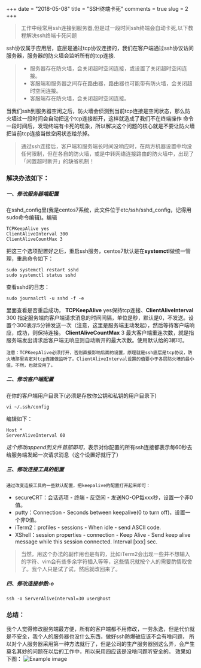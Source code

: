 +++
date = "2018-05-08"
title = "SSH终端卡死"
comments = true
slug = 2
+++

>工作中经常用ssh连接到服务器,但是过一段时间ssh终端会自动卡死,以下教程解决ssh终端卡死问题

ssh协议属于应用层，底层是通过tcp协议连接的，我们在客户端通过ssh协议访问服务器，服务器的防火墙会监听所有的tcp连接.

>- 服务器存在防火墙，会关闭超时空闲连接，或设置了关闭超时空闲连接。
>- 客服端和服务器之间存在路由器，路由器也可能带有防火墙，会关闭超时空闲连接。
>- 客服端存在防火墙，会关闭超时空闲连接。

当我们ssh到服务器空闲之后，防火墙会侦测到当前tcp连接是空闲状态，那么防火墙过一段时间会自动把这个tcp连接断开，这样就造成了我们不在终端操作
命令一段时间后，发现终端有卡死的现象，所以解决这个问题的核心就是不要让防火墙把当前tcp连接当做空闲状态给杀掉。
>通过ssh连接后，客户端和服务端长时间没响应时，在两方机器设置中均没任何限制，但在各自的防火墙，或是中转网络连接路由的防火墙中，出现了「闲置超时断开」的缺省机制！

### 解决办法如下：
##### 一、修改服务器端配置
在sshd_config里(我是centos7系统，此文件位于etc/ssh/sshd_config，记得用sudo命令编辑)。编辑

    TCPKeepAlive yes
    ClientAliveInterval 300
    ClientAliveCountMax 3
把这三个选项配置好之后，重启ssh服务，centos7默认是在**systemctl**做统一管理，重启命令如下：

    sudo systemctl restart sshd
    sudo systemctl status sshd
查看sshd的日志：

    sudo journalctl -u sshd -f -e

里面查看是否重启成功，
**TCPKeepAlive** yes保持tcp连接、**ClientAliveInterval** 300 指定服务端向客户端请求消息的时间间隔，单位是秒，默认是0，不发送。设置个300表示5分钟发送一次（注意，这里是服务端主动发起），然后等待客户端响应，成功，则保持连接。
**ClientAliveCountMax** 3 最大客户端重连次数，就是指服务端发出请求后客户端无响应则自动断开的最大次数。使用默认给的3即可。

    注意：TCPKeepAlive必须打开，否则直接影响后面的设置，原理就是ssh底层是tcp协议，防火墙那里肯定对tcp连接做监听了。ClientAliveInterval设置的值要小于各层防火墙的最小值，不然，也就没用了。

##### 二、修改客户端配置
在你的客户端用户目录下(必须是存放你公钥和私钥的用户目录下)

    vi ~/.ssh/config
编辑如下：

    Host *
    ServerAliveInterval 60

*这个修改append到文件首部即可*，表示对你配置的所有ssh连接都表示每60秒去给服务端发起一次请求消息（这个设置好就行了）

##### 三、修改连接工具的配置

    通过改变连接工具的一些默认配置，把keepalive的配置打开起来即可：

- secureCRT：会话选项 - 终端 - 反空闲 - 发送NO-OP每xxx秒，设置一个非0值。
- putty：Connection - Seconds between keepalive(0 to turn off)，设置一个非0值。
- iTerm2：profiles - sessions - When idle - send ASCII code.
- XShell：session properties - connection - Keep Alive - Send keep alive message while this session connected. Interval [xxx] sec.

>当然，用这个办法的副作用也是有的，比如iTerm2会出现一些并不想输入的字符、vim会有些多余字符插入等等，这些情况就按个人的需要酌情取舍了。我个人只是试了试，然后就改回来了。


##### 四、修改连接参数-o

    ssh -o ServerAliveInterval=30 user@host

### 总结：

我个人觉得修改服务端最方便，所有的客户端都不用修改，一劳永逸，但是代价就是不安全，我个人的服务器也没什么东西，做好ssh防爆破应该不会有啥问题，
所以对个人服务器采用第一种方法就行了，但是公司的生产服务器别这么弄，会产生莫名其妙的问题在以后的工作中，所以采用四应该是没啥问题听安全的。
效果如下图：
![Example image](/static/img/post/WechatIMG3181.jpeg)



